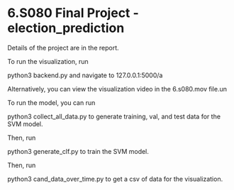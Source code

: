 # 6.S080 Final Project - election_prediction

Details of the project are in the report.

To run the visualization, run

python3 backend.py
and navigate to 127.0.0.1:5000/a

Alternatively, you can view the visualization video in the 6.s080.mov file.un

To run the model, you can run

python3 collect_all_data.py to generate training, val, and test data for the SVM model.

Then, run

python3 generate_clf.py to train the SVM model.

Then, run

python3 cand_data_over_time.py to get a csv of data for the visualization.

